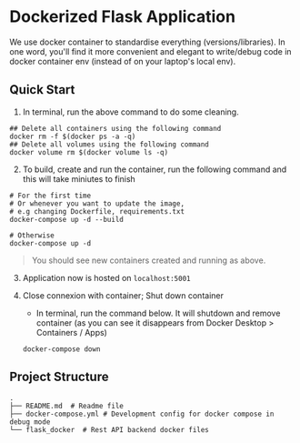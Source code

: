 # Dockerized Flask Application 
We use docker container to standardise everything (versions/libraries). In one word, you'll find it more convenient and elegant to write/debug code in docker container env (instead of on your laptop's local env).

## Quick Start 
1. In terminal, run the above command to do some cleaning. 
```shell
## Delete all containers using the following command
docker rm -f $(docker ps -a -q)
## Delete all volumes using the following command
docker volume rm $(docker volume ls -q)
```
2. To build, create and run the container, run the following command and this will take miniutes to finish
```shell
# For the first time
# Or whenever you want to update the image, 
# e.g changing Dockerfile, requirements.txt
docker-compose up -d --build
  
# Otherwise
docker-compose up -d
```
> You should see new containers created and running as above. 

3. Application now is hosted on `localhost:5001` 

4. Close connexion with container; Shut down container
    * In terminal, run the command below. It will shutdown and remove container (as you can see it disappears from Docker Desktop > Containers / Apps)
    ```shell
    docker-compose down
    ```

## Project Structure 
    .
    ├── README.md  # Readme file
    ├── docker-compose.yml # Development config for docker compose in debug mode
    └── flask_docker  # Rest API backend docker files

